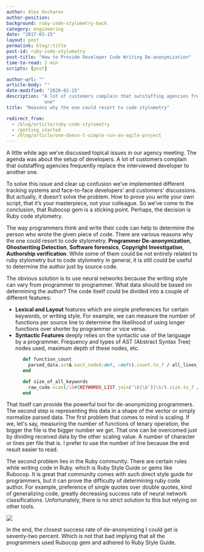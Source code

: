 ```yaml
---
author: Alex Ovcharov
author-position:
background: ruby-code-stylometry-back
category: engineering
date: "2017-03-15"
layout: post
permalink: blog/:title
post-id: ruby-code-stylometry
post-title: "How to Provide Developer Code Writing De-anonymization"
time-to-read: 2 min
scripts: [post]

author-url: ""
article-body: ""
date-modified: "2020-02-25"
description: "A lot of customers complain that outstaffing agencies frequently replace the interviewed developer to another
              one"
title: "Reasons why the one could resort to code stylometry"

redirect_from:
  - /blog/article/ruby-code-stylometry
  - /getting_started
  - /blog/article/one-doesn-t-simple-run-an-agile-project
---
```


A little while ago we’ve discussed topical issues in our agency meeting. The agenda was about the setup of developers. A lot of customers complain that outstaffing agencies frequently replace the interviewed developer to another one. 

To solve this issue and clear up confusion we’ve implemented different tracking systems and face-to-face developers’ and customers’ discussions. But actually, it doesn’t solve the problem. How to prove you write your own script, that it’s your masterpiece, not your colleague. So we’ve come to the conclusion, that Rubocop gem  is a sticking point.
Perhaps, the decision is Ruby code stylometry.

The way programmers think and write their code can help to determine the person who wrote the given piece of code.  There are various reasons why the one could resort to code stylometry.  **Programmer De-anonymization**, **Ghostwriting Detection**, **Software forensics**, **Copyright Investigation**, **Authorship verification**. While some of them could be not entirely related to ruby stylometry but to code stylometry in general, it is still could be useful to determine the author just by source code.

The obvious solution is to use neural networks because the writing style can vary from programmer to programmer. What data should be based on determining the author? The code itself could be divided into a couple of different features:  
* **Lexical and Layout** features which are simple preferences for certain keywords, or writing style. For example, we can measure the number of functions per source line to determine the likelihood of using longer functions over shorter by programmer or vice versa. 
* **Syntactic Features** deeply relies on the syntactic use of the language by a programmer. Frequency and types of AST (Abstract Syntax Tree) nodes used, maximum depth of these nodes, etc.

```ruby
      def function_count
        parsed_data.ast&.each_node(:def, :defs).count.to_f / all_lines_size
      end
```

```ruby
      def size_of_all_keywords
        raw_code.scan(/\b#{KEYWORDS_LIST.join('\b|\b')}\b/).size.to_f / all_lines_size
      end
```


That itself can provide the powerful tool for de-anonymizing programmers. The second step is representing this data in a shape of the vector or simply normalize parsed data. The first problem that comes to mind is scaling. If we, let's say, measuring the number of functions of tenary operation, the bigger the file is the bigger number we get. That one can be overcomed just by dividing received data by the other scaling value. A number of character or lines per file that is. I prefer to use the number of line because the end result easier to read.

The second problem lies in the Ruby community. There are certain rules while writing code in Ruby. which is Ruby Style Guide or gems like Rubocop. It is great that community comes with such direct style guide for programmers, but it can prove the difficulty of determining ruby code author. For example, preference of single quotes over double quotes, kind of generalizing code, greatly decreasing success rate of neural network classifications. Unfortunately, there is no strict solution to this but relying on other tools.

![](https://i.imgur.com/F4aQAJn.png)


In the end, the closest success rate of de-anonymizing I could get is seventy-two percent. Which is not that bad implying that all the programmers used Rubocop gem and adhered to Ruby Style Guide.
